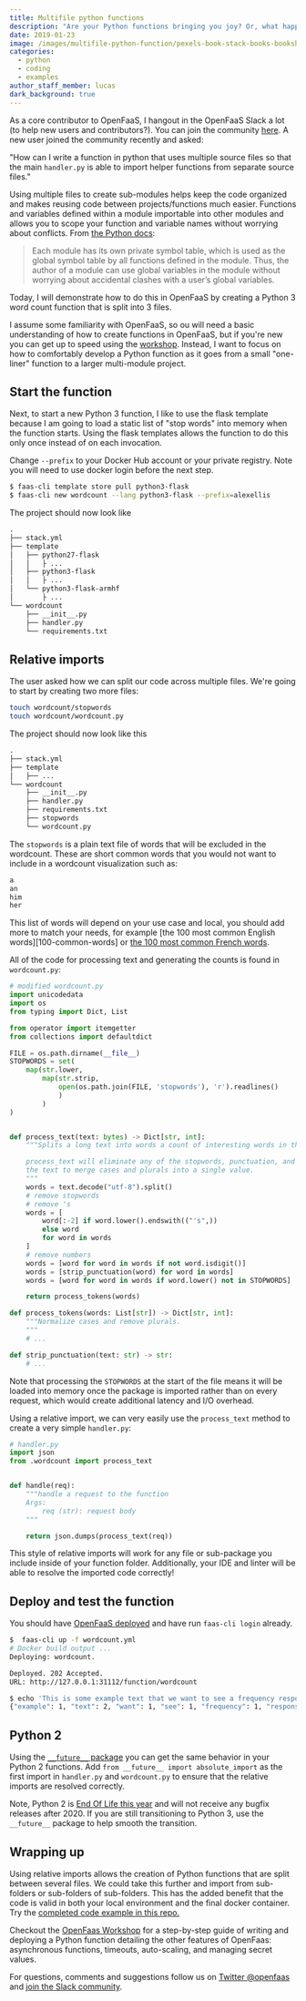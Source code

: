 ```yaml
---
title: Multifile python functions
description: "Are your Python functions bringing you joy? Or, what happens when you want to split your Python function into multiple modules?"
date: 2019-01-23
image: /images/multifile-python-function/pexels-book-stack-books-bookshop-264635.jpg
categories:
  - python
  - coding
  - examples
author_staff_member: lucas
dark_background: true
---
```


As a core contributor to OpenFaaS, I hangout in the OpenFaaS Slack a lot (to help new users and contributors?). You can join the community [here][openfaas-slack-signup]. A new user joined the community recently and asked:

"How can I write a function in python that uses multiple source files so that the main `handler.py` is able to import helper functions from separate source files."

Using multiple files to create sub-modules helps keep the code organized and makes reusing code between projects/functions much easier. Functions and variables defined within a module importable into other modules and allows you to scope your function and variable names without worrying about conflicts. From [the Python docs](https://docs.python.org/3/tutorial/modules.html#more-on-modules):

> Each module has its own private symbol table, which is used as the global symbol table by all functions defined in the module. Thus, the author of a module can use global variables in the module without worrying about accidental clashes with a user’s global variables.

Today, I will demonstrate how to do this in OpenFaaS by creating a Python 3 word count function that is split into 3 files.

I assume some familiarity with OpenFaaS, so ou will need a basic understanding of how to create functions in OpenFaaS, but if you're new you can get up to speed using the [workshop][workshop-repo]. Instead, I want to focus on how to comfortably develop a Python function as it goes from a small "one-liner" function to a larger multi-module project.

## Start the function

Next, to start a new Python 3 function, I like to use the flask template because I am going to load a static list of "stop words" into memory when the function starts. Using the flask templates allows the function to do this only once instead of on each invocation.

Change `--prefix` to your Docker Hub account or your private registry. Note you will need to use docker login before the next step.

```sh
$ faas-cli template store pull python3-flask
$ faas-cli new wordcount --lang python3-flask --prefix=alexellis
```

The project should now look like

```txt
.
├── stack.yml
├── template
│   ├── python27-flask
│   │   ├ ...
│   ├── python3-flask
│   │   ├ ...
│   └── python3-flask-armhf
│       ├ ...
└── wordcount
    ├── __init__.py
    ├── handler.py
    └── requirements.txt
```

## Relative imports

The user asked how we can split our code across multiple files. We're going to start by creating two more files:

```sh
touch wordcount/stopwords
touch wordcount/wordcount.py
```

The project should now look like this

```txt
.
├── stack.yml
├── template
│   ├── ...
└── wordcount
    ├── __init__.py
    ├── handler.py
    ├── requirements.txt
    ├── stopwords
    └── wordcount.py
```

The `stopwords` is a plain text file of words that will be excluded in the wordcount. These are short common words that you would not want to include in a wordcount visualization such as:

```txt
a
an
him
her
```

This list of words will depend on your use case and local, you should add more to match your needs, for example [the 100 most common English words][100-common-words] or [the 100 most common French words][100-common-fr-words].

All of the code for processing text and generating the counts is found in `wordcount.py`:

```py
# modified wordcount.py
import unicodedata
import os
from typing import Dict, List

from operator import itemgetter
from collections import defaultdict

FILE = os.path.dirname(__file__)
STOPWORDS = set(
    map(str.lower,
        map(str.strip,
            open(os.path.join(FILE, 'stopwords'), 'r').readlines()
            )
        )
)


def process_text(text: bytes) -> Dict[str, int]:
    """Splits a long text into words a count of interesting words in the text.

    process_text will eliminate any of the stopwords, punctuation, and normalize
    the text to merge cases and plurals into a single value.
    """
    words = text.decode("utf-8").split()
    # remove stopwords
    # remove 's
    words = [
        word[:-2] if word.lower().endswith(("'s",))
        else word
        for word in words
    ]
    # remove numbers
    words = [word for word in words if not word.isdigit()]
    words = [strip_punctuation(word) for word in words]
    words = [word for word in words if word.lower() not in STOPWORDS]

    return process_tokens(words)

def process_tokens(words: List[str]) -> Dict[str, int]:
    """Normalize cases and remove plurals.
    """
    # ...

def strip_punctuation(text: str) -> str:
    # ...
```

Note that processing the `STOPWORDS` at the start of the file means it will be loaded into memory once the package is imported rather than on every request, which would create additional latency and I/O overhead.

Using a relative import, we can very easily use the `process_text` method to create a very simple `handler.py`:

```py
# handler.py
import json
from .wordcount import process_text


def handle(req):
    """handle a request to the function
    Args:
        req (str): request body
    """

    return json.dumps(process_text(req))
```

This style of relative imports will work for any file or sub-package you include inside of your function folder. Additionally, your IDE and linter will be able to resolve the imported code correctly!

## Deploy and test the function

You should have [OpenFaaS deployed][openfaas-deployment] and have run `faas-cli login` already.

```sh
$  faas-cli up -f wordcount.yml
# Docker build output ...
Deploying: wordcount.

Deployed. 202 Accepted.
URL: http://127.0.0.1:31112/function/wordcount

$ echo 'This is some example text that we want to see a frequency response for.  It has text like apple, apples, apple tree, etc' | faas-cli -f wordcount.yml invoke wordcount
{"example": 1, "text": 2, "want": 1, "see": 1, "frequency": 1, "response": 1, "for": 1, "apple": 3, "tree": 1, "etc": 1}
```

## Python 2

Using the [`__future__` package][python-future] you can get the same behavior in your Python 2 functions. Add `from __future__ import absolute_import` as the first import in `handler.py` and `wordcount.py` to ensure that the relative imports are resolved correctly.

Note, Python 2 is [End Of Life this year][python2-eol] and will not receive any bugfix releases after 2020. If you are still transitioning to Python 3, use the `__future__` package to help smooth the transition.

## Wrapping up

Using relative imports allows the creation of Python functions that are split between several files. We could take this further and import from sub-folders or sub-folders of sub-folders. This has the added benefit that the code is valid in both your local environment and the final docker container. Try the [completed code example in this repo.][project-repo]

Checkout the [OpenFaas Workshop][workshop-repo] for a step-by-step guide of writing and deploying a Python function detailing the other features of OpenFaas: asynchronous functions, timeouts, auto-scaling, and managing secret values.

For questions, comments and suggestions follow us on [Twitter @openfaas][openfaas-twitter] and [join the Slack community][openfaas-slack-signup].

[openfaas-homepage]: https://openfaas.com
[openfaas-slack-signup]: https://docs.openfaas.com/community/#slack-workspace
[openfaas-twitter]: https://twitter.com/openfaas
[openfaas-deployment]: https://docs.openfaas.com/deployment/
[project-repo]: https://github.com/LucasRoesler/openfaas-multifile-example
[workshop-repo]: https://github.com/openfaas/workshop
[100-common-en-words]: https://www.espressoenglish.net/the-100-most-common-words-in-english/
[100-common-fr-words]: https://www.vistawide.com/french/top_100_french_words.htm
[python2-eol]: https://legacy.python.org/dev/peps/pep-0373/
[python-future]: https://docs.python.org/2/library/__future__.html
